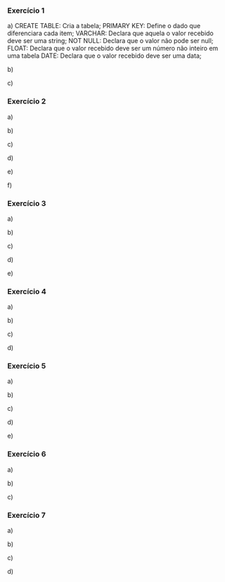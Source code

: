 ### Exercício 1
a)
    CREATE TABLE: Cria a tabela;
    PRIMARY KEY: Define o dado que diferenciara cada item;
    VARCHAR: Declara que aquela o valor recebido deve ser uma string;
    NOT NULL: Declara que o valor não pode ser null;
    FLOAT: Declara que o valor recebido deve ser um número não inteiro em uma tabela
    DATE: Declara que o valor recebido deve ser uma data;
    


b)

c)


### Exercício 2
a)

b)

c)

d)

e)

f)


### Exercício 3
a)

b)

c)

d)

e)



### Exercício 4
a)

b)

c)

d)



### Exercício 5
a)

b)

c)

d)

e)



### Exercício 6
a)

b)

c)



### Exercício 7
a)

b)

c)

d)

